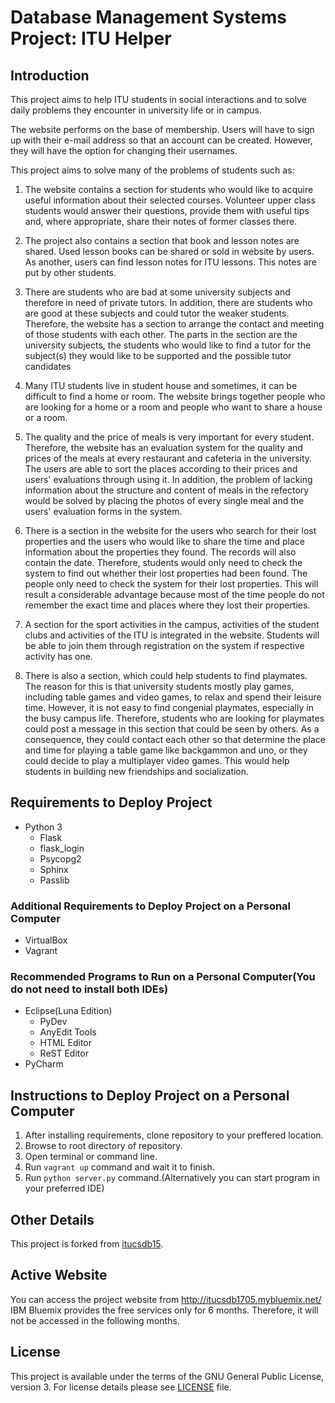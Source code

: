 # Database Management Systems Project: ITU  Helper
## Introduction
This project aims to help ITU students in social interactions and to solve 
daily problems they encounter in university life or in campus.

The website performs on the base of membership. Users will have to sign up 
with their e-mail address so that an account can be created. However, they will 
have the option for changing their usernames.

This project aims to solve many of the problems of students such as:
1. The website contains a section for students who would like to acquire 
useful information about their selected courses. Volunteer upper class students 
would answer their questions, provide them with useful tips and, where appropriate, 
share their notes of former classes there.

2. The project also contains a section that book and lesson notes are shared. Used lesson 
books can be shared or sold in website by users. As another, users can find lesson notes 
for ITU lessons. This notes are put by other students.

3. There are students who are bad at some university subjects and therefore in need of 
private tutors. In addition, there are students who are good at these subjects and 
could tutor the weaker students. Therefore, the website has a section to arrange 
the contact and meeting of those students with each other. The parts in the section are 
the university subjects, the students who would like to find a tutor for the subject(s) 
they would like to be supported and the possible tutor candidates

4. Many ITU students live in student house and sometimes, it can be difficult to 
find a home or room. The website brings together people who are looking for 
a home or a room and people who want to share a house or a room.

5. The quality and the price of meals is very important for every student. Therefore, 
the website has an evaluation system for the quality and prices of the meals at 
every restaurant and cafeteria in the university. The users are able to sort the places 
according to their prices and users' evaluations through using it. In addition, 
the problem of lacking information about the structure and content of meals in 
the refectory would be solved by placing the photos of every single meal and 
the users' evaluation forms in the system.

6. There is a section in the website for the users who search for their 
lost properties and the users who would like to share the time and place information 
about the properties they found. The records will also contain the date. Therefore, 
students would only need to check the system to find out whether their lost properties 
had been found. The people only need to check the system for their lost properties. 
This will result a considerable advantage because most of the time people do not remember 
the exact time and places where they lost their properties.

7. A section for the sport activities in the campus, activities of the student clubs 
and activities of the ITU is integrated in the website. Students will be able to join 
them through registration on the system if respective activity has one.

8. There is also a section, which could help students to find playmates. The reason
for this is that university students mostly play games, including table games and 
video games, to relax and spend their leisure time. However, it is not easy to find 
congenial playmates, especially in the busy campus life. Therefore, students who are 
looking for playmates could post a message in this section that could be seen by others. 
As a consequence, they could contact each other so that determine the place and time for 
playing a table game like backgammon and uno, or they could decide to play a multiplayer 
video games. This would help students in building new friendships and socialization.

## Requirements to Deploy Project
- Python 3
  - Flask 
  - flask_login
  - Psycopg2
  - Sphinx
  - Passlib

### Additional Requirements to Deploy Project on a Personal Computer
- VirtualBox
- Vagrant

### Recommended Programs to Run on a Personal Computer\(You do not need to install both IDEs\)
- Eclipse\(Luna Edition\)
  - PyDev
  - AnyEdit Tools
  - HTML Editor
  - ReST Editor
- PyCharm

## Instructions to Deploy Project on a Personal Computer
1. After installing requirements, clone repository to your preffered location.
2. Browse to root directory of repository.
3. Open terminal or command line.
4. Run `vagrant up` command and wait it to finish.
5. Run `python server.py` command.\(Alternatively you can start program in your preferred IDE\)

## Other Details
This project is forked from [itucsdb15](https://github.com/uyar/itucsdb15).

## Active Website
You can access the project website from http://itucsdb1705.mybluemix.net/
IBM Bluemix provides the free services only for 6 months. Therefore, it will not be accessed in the following months.

## License
This project is available under the terms of the GNU General Public License, version 3.
For license details please see [LICENSE](LICENSE) file.
